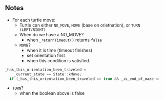 ## Notes

- For each turtle move:
  - Turtle can either `NO_MOVE`, `MOVE` (base on orietnation), or `TURN (LEFT/RIGHT)`
  - When do we have a NO_MOVE?
    - when `_returnTimeout()` returns `false`
  - `MOVE`?
    - when it is time (timeout finishes)
    - set orientation first
    - when this condition is satisfied.
```cpp
_has_this_orientation_been_traveled =
    _current_state == State::kMove;
  if (_has_this_orientation_been_traveled == true && _is_end_of_maze == false) {
```
  - `TURN`?
    - when the boolean above is false
